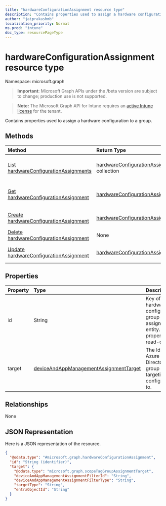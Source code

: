 ```yaml
---
title: "hardwareConfigurationAssignment resource type"
description: "Contains properties used to assign a hardware configuration to a group."
author: "jaiprakashmb"
localization_priority: Normal
ms.prod: "intune"
doc_type: resourcePageType
---
```


# hardwareConfigurationAssignment resource type

Namespace: microsoft.graph

> **Important:** Microsoft Graph APIs under the /beta version are subject to change; production use is not supported.

> **Note:** The Microsoft Graph API for Intune requires an [active Intune license](https://go.microsoft.com/fwlink/?linkid=839381) for the tenant.

Contains properties used to assign a hardware configuration to a group.

## Methods
|Method|Return Type|Description|
|:---|:---|:---|
|[List hardwareConfigurationAssignments](../api/intune-deviceconfig-hardwareconfigurationassignment-list.md)|[hardwareConfigurationAssignment](../resources/intune-deviceconfig-hardwareconfigurationassignment.md) collection|List properties and relationships of the [hardwareConfigurationAssignment](../resources/intune-deviceconfig-hardwareconfigurationassignment.md) objects.|
|[Get hardwareConfigurationAssignment](../api/intune-deviceconfig-hardwareconfigurationassignment-get.md)|[hardwareConfigurationAssignment](../resources/intune-deviceconfig-hardwareconfigurationassignment.md)|Read properties and relationships of the [hardwareConfigurationAssignment](../resources/intune-deviceconfig-hardwareconfigurationassignment.md) object.|
|[Create hardwareConfigurationAssignment](../api/intune-deviceconfig-hardwareconfigurationassignment-create.md)|[hardwareConfigurationAssignment](../resources/intune-deviceconfig-hardwareconfigurationassignment.md)|Create a new [hardwareConfigurationAssignment](../resources/intune-deviceconfig-hardwareconfigurationassignment.md) object.|
|[Delete hardwareConfigurationAssignment](../api/intune-deviceconfig-hardwareconfigurationassignment-delete.md)|None|Deletes a [hardwareConfigurationAssignment](../resources/intune-deviceconfig-hardwareconfigurationassignment.md).|
|[Update hardwareConfigurationAssignment](../api/intune-deviceconfig-hardwareconfigurationassignment-update.md)|[hardwareConfigurationAssignment](../resources/intune-deviceconfig-hardwareconfigurationassignment.md)|Update the properties of a [hardwareConfigurationAssignment](../resources/intune-deviceconfig-hardwareconfigurationassignment.md) object.|

## Properties
|Property|Type|Description|
|:---|:---|:---|
|id|String|Key of the hardware configuration group assignment entity. This property is read-only.|
|target|[deviceAndAppManagementAssignmentTarget](../resources/intune-shared-deviceandappmanagementassignmenttarget.md)|The Id of the Azure Active Directory group we are targeting the configuration to.|

## Relationships
None

## JSON Representation
Here is a JSON representation of the resource.
<!-- {
  "blockType": "resource",
  "keyProperty": "id",
  "@odata.type": "microsoft.graph.hardwareConfigurationAssignment"
}
-->
``` json
{
  "@odata.type": "#microsoft.graph.hardwareConfigurationAssignment",
  "id": "String (identifier)",
  "target": {
    "@odata.type": "microsoft.graph.scopeTagGroupAssignmentTarget",
    "deviceAndAppManagementAssignmentFilterId": "String",
    "deviceAndAppManagementAssignmentFilterType": "String",
    "targetType": "String",
    "entraObjectId": "String"
  }
}
```
